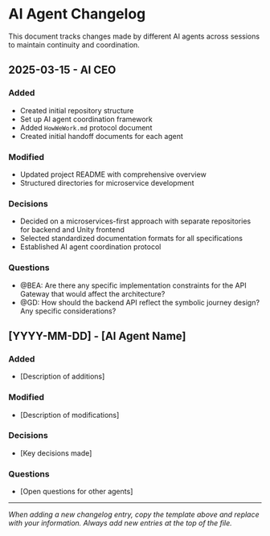 # AI Agent Changelog

This document tracks changes made by different AI agents across sessions to maintain continuity and coordination.

## 2025-03-15 - AI CEO

### Added
- Created initial repository structure
- Set up AI agent coordination framework
- Added `HowWeWork.md` protocol document
- Created initial handoff documents for each agent

### Modified
- Updated project README with comprehensive overview
- Structured directories for microservice development

### Decisions
- Decided on a microservices-first approach with separate repositories for backend and Unity frontend
- Selected standardized documentation formats for all specifications
- Established AI agent coordination protocol

### Questions
- @BEA: Are there any specific implementation constraints for the API Gateway that would affect the architecture?
- @GD: How should the backend API reflect the symbolic journey design? Any specific considerations?

## [YYYY-MM-DD] - [AI Agent Name]

### Added
- [Description of additions]

### Modified
- [Description of modifications]

### Decisions
- [Key decisions made]

### Questions
- [Open questions for other agents]

---

*When adding a new changelog entry, copy the template above and replace with your information. Always add new entries at the top of the file.*